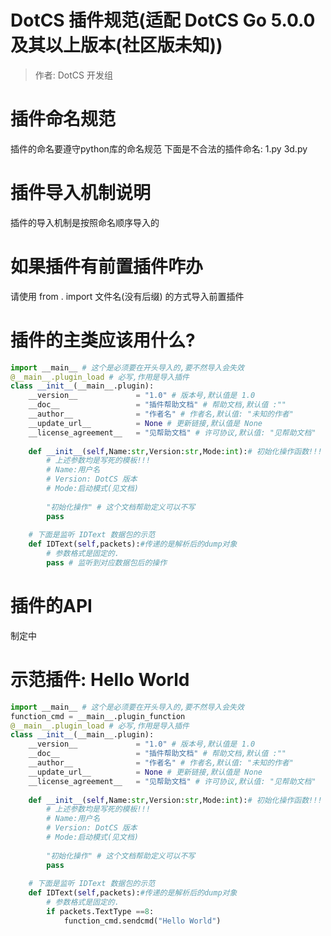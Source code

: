 # DotCS 插件规范(适配 DotCS Go 5.0.0及其以上版本(社区版未知))
> 作者: DotCS 开发组

# 插件命名规范
插件的命名要遵守python库的命名规范
下面是不合法的插件命名:
1.py
3d.py

# 插件导入机制说明
插件的导入机制是按照命名顺序导入的

# 如果插件有前置插件咋办
请使用 from . import 文件名(没有后缀) 的方式导入前置插件

# 插件的主类应该用什么?
```python
import __main__ # 这个是必须要在开头导入的,要不然导入会失效
@__main__.plugin_load # 必写,作用是导入插件
class __init__(__main__.plugin):
    __version__             = "1.0" # 版本号,默认值是 1.0
    __doc__                 = "插件帮助文档" # 帮助文档,默认值 :""
    __author__              = "作者名" # 作者名,默认值: "未知的作者"
    __update_url__          = None # 更新链接,默认值是 None
    __license_agreement__   = "见帮助文档" # 许可协议,默认值: "见帮助文档" 
    
    def __init__(self,Name:str,Version:str,Mode:int):# 初始化操作函数!!!
        # 上述参数均是写死的模板!!!
        # Name:用户名
        # Version: DotCS 版本
        # Mode:启动模式(见文档)
        
        "初始化操作" # 这个文档帮助定义可以不写
        pass
    
    # 下面是监听 IDText 数据包的示范
    def IDText(self,packets):#传递的是解析后的dump对象
        # 参数格式是固定的.
        pass # 监听到对应数据包后的操作
```

# 插件的API
制定中

# 示范插件: Hello World
```python
import __main__ # 这个是必须要在开头导入的,要不然导入会失效
function_cmd = __main__.plugin_function
@__main__.plugin_load # 必写,作用是导入插件
class __init__(__main__.plugin):
    __version__             = "1.0" # 版本号,默认值是 1.0
    __doc__                 = "插件帮助文档" # 帮助文档,默认值 :""
    __author__              = "作者名" # 作者名,默认值: "未知的作者"
    __update_url__          = None # 更新链接,默认值是 None
    __license_agreement__   = "见帮助文档" # 许可协议,默认值: "见帮助文档" 
    
    def __init__(self,Name:str,Version:str,Mode:int):# 初始化操作函数!!!
        # 上述参数均是写死的模板!!!
        # Name:用户名
        # Version: DotCS 版本
        # Mode:启动模式(见文档)
        
        "初始化操作" # 这个文档帮助定义可以不写
        pass
    
    # 下面是监听 IDText 数据包的示范
    def IDText(self,packets):#传递的是解析后的dump对象
        # 参数格式是固定的.
        if packets.TextType ==8:
            function_cmd.sendcmd("Hello World")
```